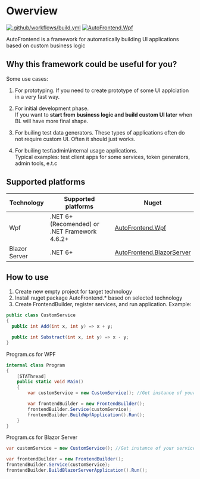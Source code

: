 # Owerview

[![.github/workflows/build.yml](https://github.com/Romfos/AutoFrontend/actions/workflows/build.yml/badge.svg)](https://github.com/Romfos/AutoFrontend/actions/workflows/build.yml)
[![AutoFrontend.Wpf](https://img.shields.io/nuget/v/AutoFrontend.Wpf?label=AutoFrontend.Wpf)](https://www.nuget.org/packages/AutoFrontend.Wpf)

AutoFrontend is a framework for automatically building UI applications based on custom business logic

## Why this framework could be useful for you?

Some use cases:

1. For prototyping. If you need to create prototype of some UI applciation in a very fast way.

2. For initial development phase.  
   If you want to **start from business logic and build custom UI later** when BL will have more final shape.

3. For builing test data generators.
   These types of applications often do not require custom UI. Often it should just works.

4. For builing test\admin\internal usage applications.  
   Typical examples: test client apps for some services, token generators, admin tools, e.t.c

## Supported platforms

| Technology    | Supported platforms                           | Nuget                                                                                 |
| ------------- | --------------------------------------------- | ------------------------------------------------------------------------------------- |
| Wpf           | .NET 6+ (Recomended) or .NET Framework 4.6.2+ | [AutoFrontend.Wpf](https://www.nuget.org/packages/AutoFrontend.Wpf)                   |
| Blazor Server | .NET 6+                                       | [AutoFrontend.BlazorServer](https://www.nuget.org/packages/AutoFrontend.BlazorServer) |

## How to use

1. Create new empty project for target technology
2. Install nuget package AutoFrontend.\* based on selected technology
3. Create FrontendBuilder, register services, and run application. Example:

```csharp
public class CustomService
{
  public int Add(int x, int y) => x + y;

  public int Substract(int x, int y) => x - y;
}
```

Program.cs for WPF

```csharp
internal class Program
{
    [STAThread]
    public static void Main()
    {
        var customService = new CustomService(); //Get instance of your service somehow

        var frontendBuilder = new FrontendBuilder();
        frontendBuilder.Service(customService);
        frontendBuilder.BuildWpfApplication().Run();
    }
}
```

Program.cs for Blazor Server

```csharp
var customService = new CustomService(); //Get instance of your service somehow

var frontendBuilder = new FrontendBuilder();
frontendBuilder.Service(customService);
frontendBuilder.BuildBlazorServerApplication().Run();
```